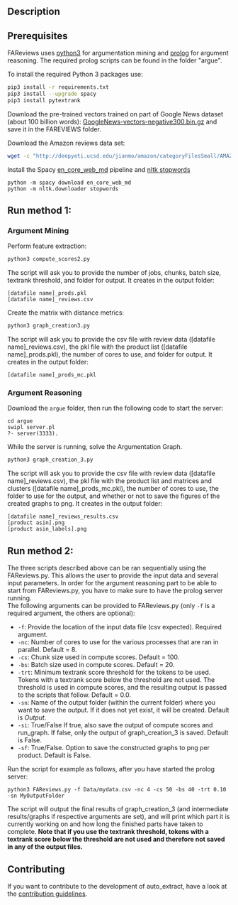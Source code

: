 ## Description


## Prerequisites
FAReviews uses [python3](https://www.python.org) for argumentation mining and [prolog](https://www.swi-prolog.org) for argument reasoning. The required prolog scripts can be found in the folder "argue".

To install the required Python 3 packages use:

```bash
pip3 install -r requirements.txt
pip3 install --upgrade spacy
pip3 install pytextrank
```


Download the pre-trained vectors trained on part of Google News dataset (about 100 billion words): [GoogleNews-vectors-negative300.bin.gz](https://drive.google.com/file/d/0B7XkCwpI5KDYNlNUTTlSS21pQmM/edit?resourcekey=0-wjGZdNAUop6WykTtMip30g) and save it in the FAREVIEWS folder. 

Download the Amazon reviews data set:
```bash
wget -c "http://deepyeti.ucsd.edu/jianmo/amazon/categoryFilesSmall/AMAZON_FASHION_5.json.gz"
```

Install the Spacy [en_core_web_md](https://spacy.io/models/en) pipeline and [nltk stopwords](https://www.nltk.org)
```
python -m spacy download en_core_web_md
python -m nltk.downloader stopwords
```

## Run method 1:
### Argument Mining
Perform feature extraction:
```bash
python3 compute_scores2.py 
```
The script will ask you to provide the number of jobs, chunks, batch size, textrank threshold, and folder for output. It creates in the output folder: 
```
[datafile name]_prods.pkl
[datafile name]_reviews.csv
```

Create the matrix with distance metrics:
```bash
python3 graph_creation3.py 
```
The script will ask you to provide the csv file with review data ([datafile name]_reviews.csv), the pkl file with the product list ([datafile name]_prods.pkl), the number of cores to use, and folder for output. It creates in the output folder:

```
[datafile name]_prods_mc.pkl
```

### Argument Reasoning

Download the ```argue``` folder, then run the following code to start the server:
```
cd argue
swipl server.pl
?- server(3333).
```

While the server is running, solve the Argumentation Graph. 
```bash
python3 graph_creation_3.py 
```
The script will ask you to provide the csv file with review data ([datafile name]_reviews.csv), the pkl file with the product list and matrices and clusters ([datafile name]_prods_mc.pkl), the number of cores to use, the folder to use for the output, and whether or not to save the figures of the created graphs to png. It creates in the output folder:
```
[datafile name]_reviews_results.csv
[product asin].png
[product asin_labels].png
```

## Run method 2:
The three scripts described above can be ran sequentially using the FAReviews.py. This allows the user to provide the input data and several input parameters. In order for the argument reasoning part to be able to start from FAReviews.py, you have to make sure to have the prolog server running. <br />
The following arguments can be provided to FAReviews.py (only `-f` is a required argument, the others are optional):

- `-f`: Provide the location of the input data file (csv expected). Required argument.
- `-nc`: Number of cores to use for the various processes that are ran in parallel. Default = 8.
- `-cs`: Chunk size used in compute scores. Default = 100.
- `-bs`: Batch size used in compute scores. Default = 20.
- `-trt`: Minimum textrank score threshold for the tokens to be used. Tokens with a textrank score below the threshold are not used. The threshold is used in compute scores, and the resulting output is passed to the scripts that follow. Default = 0.0.
- `-sn`: Name of the output folder (within the current folder) where you want to save the output. If it does not yet exist, it will be created. Default is *Output*.
- `-si`: True/False If true, also save the output of compute scores and run_graph. If false, only the output of graph_creation_3 is saved. Default is False.
- `-sf`: True/False. Option to save the constructed graphs to png per product. Default is False.

Run the script for example as follows, after you have started the prolog server:
```
python3 FAReviews.py -f Data/mydata.csv -nc 4 -cs 50 -bs 40 -trt 0.10 -sn MyOutputFolder
```

The script will output the final results of graph_creation_3 (and intermediate results/graphs if respective arguments are set), and will print which part it is currently working on and how long the finished parts have taken to complete. **Note that if you use the textrank threshold, tokens with a textrank score below the threshold are not used and therefore not saved in any of the output files.**


## Contributing

If you want to contribute to the development of auto_extract,
have a look at the [contribution guidelines](CONTRIBUTING.md).
<br/><br/>